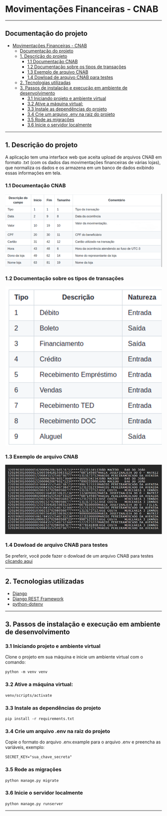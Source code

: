 # Movimentações Financeiras - CNAB

---

## Documentação do projeto

- [Movimentações Financeiras - CNAB](#movimentações-financeiras---cnab)
  - [Documentação do projeto](#documentação-do-projeto)
  - [1. Descrição do projeto](#1-descrição-do-projeto)
    - [1.1 Documentação CNAB](#11-documentação-cnab)
    - [1.2 Documentação sobre os tipos de transações](#12-documentação-sobre-os-tipos-de-transações)
    - [1.3 Exemplo de arquivo CNAB](#13-exemplo-de-arquivo-cnab)
    - [1.4 Dowload de arquivo CNAB para testes](#14-dowload-de-arquivo-cnab-para-testes)
  - [2. Tecnologias utilizadas](#2-tecnologias-utilizadas)
  - [3. Passos de instalação e execução em ambiente de desenvolvimento](#3-passos-de-instalação-e-execução-em-ambiente-de-desenvolvimento)
    - [3.1 Iniciando projeto e ambiente virtual](#31-iniciando-projeto-e-ambiente-virtual)
    - [3.2 Ative a máquina virtual:](#32-ative-a-máquina-virtual)
    - [3.3 Instale as dependências do projeto](#33-instale-as-dependências-do-projeto)
    - [3.4 Crie um arquivo .env na raiz do projeto](#34-crie-um-arquivo-env-na-raiz-do-projeto)
    - [3.5 Rode as migrações](#35-rode-as-migrações)
    - [3.6 Inicie o servidor localmente](#36-inicie-o-servidor-localmente)

---

## 1. Descrição do projeto
A aplicação tem uma interface web que aceita upload de arquivos CNAB em formato .txt (com os dados das movimentações financeiras de várias lojas), que normaliza os dados e os armazena em um banco de dados exibindo essas informações em tela.
 
### 1.1 Documentação CNAB
![DER](./imgs/documentacao-CNAB.png)

### 1.2 Documentação sobre os tipos de transações
![DER](./imgs/tipos-de-transacoes.png)

### 1.3 Exemplo de arquivo CNAB
![DER](./imgs/exemplo-arquivo-CNAB.png)

### 1.4 Dowload de arquivo CNAB para testes 
Se preferir, você pode fazer o dowload de um arquivo CNAB para testes [clicando aqui](https://drive.google.com/file/d/1w5n2TCAcq21S5JVmzzslb1G36pqt2d7y/view?usp=sharing)

---

## 2. Tecnologias utilizadas
- [Django](https://docs.djangoproject.com/en/4.1/)
- [Django REST Framework](https://www.django-rest-framework.org/)
- [python-dotenv](https://pypi.org/project/python-dotenv/)

---

## 3. Passos de instalação e execução em ambiente de desenvolvimento
### 3.1 Iniciando projeto e ambiente virtual
Clone o projeto em sua máquina e inicie um ambiente virtual com o comando:

```
python -m venv venv
```
### 3.2 Ative a máquina virtual:
```
venv/scripts/activate
```
### 3.3 Instale as dependências do projeto 
```
pip install -r requirements.txt
```
### 3.4 Crie um arquivo .env na raiz do projeto
Copie o formato do arquivo .env.example para o arquivo .env e preencha as variáveis, exemplo:
```
SECRET_KEY="sua_chave_secreta"
```

### 3.5 Rode as migrações 
```
python manage.py migrate
```
### 3.6 Inicie o servidor localmente 
```
python manage.py runserver
```
---
